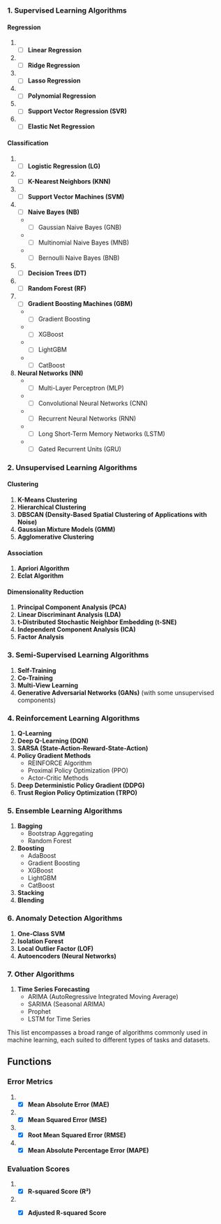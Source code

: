### 1. Supervised Learning Algorithms

#### Regression
1. - [ ] **Linear Regression**
2. - [ ] **Ridge Regression**
3. - [ ] **Lasso Regression**
4. - [ ] **Polynomial Regression**
5. - [ ] **Support Vector Regression (SVR)**
6. - [ ] **Elastic Net Regression**

#### Classification
1. - [ ] **Logistic Regression (LG)**
2. - [ ] **K-Nearest Neighbors (KNN)**
3. - [ ] **Support Vector Machines (SVM)**
4. - [ ] **Naive Bayes (NB)**
   - - [ ] Gaussian Naive Bayes (GNB)
   - - [ ] Multinomial Naive Bayes (MNB)
   - - [ ] Bernoulli Naive Bayes (BNB)
5. - [ ] **Decision Trees (DT)**
6. - [ ] **Random Forest (RF)**
7. - [ ] **Gradient Boosting Machines (GBM)**
   - - [ ] Gradient Boosting
   - - [ ] XGBoost
   - - [ ] LightGBM
   - - [ ] CatBoost
8. **Neural Networks (NN)**
   - - [ ] Multi-Layer Perceptron (MLP)
   - - [ ] Convolutional Neural Networks (CNN)
   - - [ ] Recurrent Neural Networks (RNN)
   - - [ ] Long Short-Term Memory Networks (LSTM)
   - - [ ] Gated Recurrent Units (GRU)

### 2. Unsupervised Learning Algorithms

#### Clustering
1. **K-Means Clustering**
2. **Hierarchical Clustering**
3. **DBSCAN (Density-Based Spatial Clustering of Applications with Noise)**
4. **Gaussian Mixture Models (GMM)**
5. **Agglomerative Clustering**

#### Association
1. **Apriori Algorithm**
2. **Eclat Algorithm**

#### Dimensionality Reduction
1. **Principal Component Analysis (PCA)**
2. **Linear Discriminant Analysis (LDA)**
3. **t-Distributed Stochastic Neighbor Embedding (t-SNE)**
4. **Independent Component Analysis (ICA)**
5. **Factor Analysis**

### 3. Semi-Supervised Learning Algorithms
1. **Self-Training**
2. **Co-Training**
3. **Multi-View Learning**
4. **Generative Adversarial Networks (GANs)** (with some unsupervised components)

### 4. Reinforcement Learning Algorithms
1. **Q-Learning**
2. **Deep Q-Learning (DQN)**
3. **SARSA (State-Action-Reward-State-Action)**
4. **Policy Gradient Methods**
   - REINFORCE Algorithm
   - Proximal Policy Optimization (PPO)
   - Actor-Critic Methods
5. **Deep Deterministic Policy Gradient (DDPG)**
6. **Trust Region Policy Optimization (TRPO)**

### 5. Ensemble Learning Algorithms
1. **Bagging**
   - Bootstrap Aggregating
   - Random Forest
2. **Boosting**
   - AdaBoost
   - Gradient Boosting
   - XGBoost
   - LightGBM
   - CatBoost
3. **Stacking**
4. **Blending**

### 6. Anomaly Detection Algorithms
1. **One-Class SVM**
2. **Isolation Forest**
3. **Local Outlier Factor (LOF)**
4. **Autoencoders (Neural Networks)**

### 7. Other Algorithms
1. **Time Series Forecasting**
   - ARIMA (AutoRegressive Integrated Moving Average)
   - SARIMA (Seasonal ARIMA)
   - Prophet
   - LSTM for Time Series

This list encompasses a broad range of algorithms commonly used in machine learning, each suited to different types of tasks and datasets.

## Functions

### Error Metrics

1. - [x] **Mean Absolute Error (MAE)**
2. - [x] **Mean Squared Error (MSE)**
3. - [x] **Root Mean Squared Error (RMSE)**
4. - [x] **Mean Absolute Percentage Error (MAPE)**

### Evaluation Scores

1. - [x] **R-squared Score (R²)**
2. - [x] **Adjusted R-squared Score**

